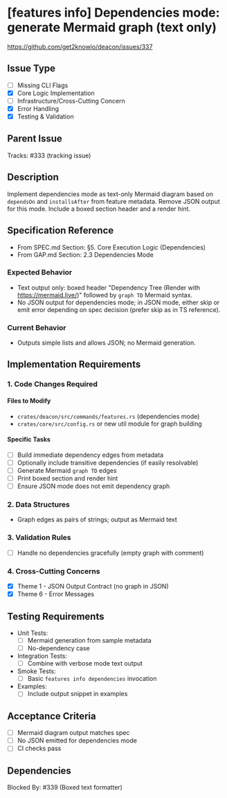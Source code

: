 # [features info] Dependencies mode: generate Mermaid graph (text only)

https://github.com/get2knowio/deacon/issues/337

## Issue Type
- [ ] Missing CLI Flags
- [x] Core Logic Implementation
- [ ] Infrastructure/Cross-Cutting Concern
- [x] Error Handling
- [x] Testing & Validation

## Parent Issue
Tracks: #333 (tracking issue)

## Description
Implement dependencies mode as text-only Mermaid diagram based on `dependsOn` and `installsAfter` from feature metadata. Remove JSON output for this mode. Include a boxed section header and a render hint.

## Specification Reference
- From SPEC.md Section: §5. Core Execution Logic (Dependencies)
- From GAP.md Section: 2.3 Dependencies Mode

### Expected Behavior
- Text output only: boxed header "Dependency Tree (Render with https://mermaid.live/)" followed by `graph TD` Mermaid syntax.
- No JSON output for dependencies mode; in JSON mode, either skip or emit error depending on spec decision (prefer skip as in TS reference).

### Current Behavior
- Outputs simple lists and allows JSON; no Mermaid generation.

## Implementation Requirements

### 1. Code Changes Required
#### Files to Modify
- `crates/deacon/src/commands/features.rs` (dependencies mode)
- `crates/core/src/config.rs` or new util module for graph building

#### Specific Tasks
- [ ] Build immediate dependency edges from metadata
- [ ] Optionally include transitive dependencies (if easily resolvable)
- [ ] Generate Mermaid `graph TD` edges
- [ ] Print boxed section and render hint
- [ ] Ensure JSON mode does not emit dependency graph

### 2. Data Structures
- Graph edges as pairs of strings; output as Mermaid text

### 3. Validation Rules
- [ ] Handle no dependencies gracefully (empty graph with comment)

### 4. Cross-Cutting Concerns
- [x] Theme 1 - JSON Output Contract (no graph in JSON)
- [x] Theme 6 - Error Messages

## Testing Requirements
- Unit Tests:
  - [ ] Mermaid generation from sample metadata
  - [ ] No-dependency case
- Integration Tests:
  - [ ] Combine with verbose mode text output
- Smoke Tests:
  - [ ] Basic `features info dependencies` invocation
- Examples:
  - [ ] Include output snippet in examples

## Acceptance Criteria
- [ ] Mermaid diagram output matches spec
- [ ] No JSON emitted for dependencies mode
- [ ] CI checks pass

## Dependencies
Blocked By: #339 (Boxed text formatter)
